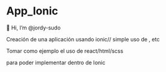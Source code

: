# App_Ionic

👋 Hi, I’m @jordy-sudo

Creación de una aplicación usando ionic// simple
uso de <ion-butoons>,<ion-list> etc

Tomar como ejemplo el uso de react/html/scss

para poder implementar dentro de Ionic
